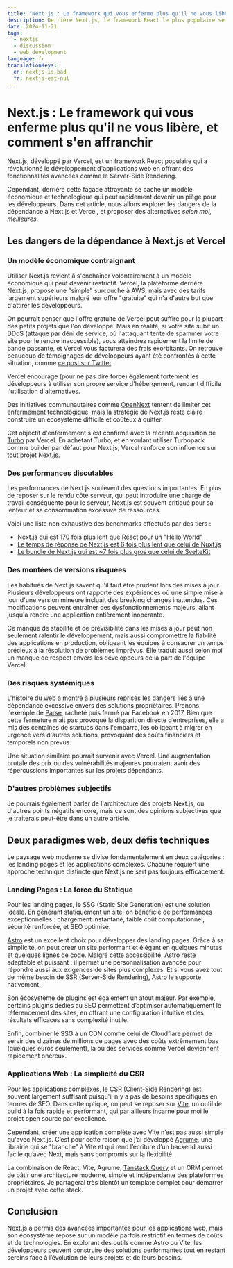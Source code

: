 ```yaml
---
title: "Next.js : Le framework qui vous enferme plus qu'il ne vous libère, et comment s'en affranchir"
description: Derrière Next.js, le framework React le plus populaire se cache un modèle économique et technologique qui peut rapidement devenir un piège pour les développeurs. Dans cet article, nous allons explorer les dangers de la dépendance à Next.js et Vercel, et proposer des alternatives.
date: 2024-11-21
tags:
  - nextjs
  - discussion
  - web development
language: fr
translationKeys:
  en: nextjs-is-bad
  fr: nextjs-est-nul
---
```


# Next.js : Le framework qui vous enferme plus qu'il ne vous libère, et comment s'en affranchir

Next.js, développé par Vercel, est un framework React populaire qui a
révolutionné le développement d'applications web en offrant des
fonctionnalités avancées comme le Server-Side Rendering.

Cependant, derrière cette façade attrayante se cache un modèle économique et
technologique qui peut rapidement devenir un piège pour les développeurs. Dans
cet article, nous allons explorer les dangers de la dépendance à Next.js et
Vercel, et proposer des alternatives *selon moi, meilleures*.

## Les dangers de la dépendance à Next.js et Vercel

### Un modèle économique contraignant

Utiliser Next.js revient à s'enchaîner volontairement à un modèle économique
qui peut devenir restrictif. Vercel, la plateforme derrière Next.js, propose
une "simple" surcouche à AWS, mais avec des tarifs largement supérieurs
malgré leur offre "gratuite" qui n'a d'autre but que d'attirer les
développeurs.

On pourrait penser que l'offre gratuite de Vercel peut suffire pour la
plupart des petits projets que l'on développe. Mais en réalité, si votre site
subit un DDoS (attaque par déni de service, où l'attaquant tente de spammer
votre site pour le rendre inaccessible), vous atteindrez rapidement la limite
de bande passante, et Vercel vous facturera des frais exorbitants. On retrouve
beaucoup de témoignages de développeurs ayant été confrontés à cette situation,
comme [ce post sur Twitter](https://x.com/T_Zahil/status/1808764723103416620).

Vercel encourage (pour ne pas dire force) également fortement
les développeurs à utiliser son propre service d'hébergement, rendant difficile
l'utilisation d'alternatives.

Des initiatives communautaires comme [OpenNext](https://opennext.js.org/) tentent de limiter cet
enfermement technologique, mais la stratégie de Next.js reste claire :
construire un écosystème difficile et coûteux à quitter.

Cet objectif d'enfermement s'est confirmé avec la récente acquisition de
[Turbo](https://turbo.build/) par Vercel. En achetant Turbo, et en voulant
utiliser Turbopack comme builder par défaut pour Next.js, Vercel renforce
son influence sur tout projet Next.js.

### Des performances discutables

Les performances de Next.js soulèvent des questions importantes. En plus de
reposer sur le rendu côté serveur, qui peut introduire une charge de travail
conséquente pour le serveur, Next.js est souvent critiqué pour sa lenteur
et sa consommation excessive de ressources.

Voici une liste non exhaustive des benchmarks effectués par des tiers :

- [Next.js qui est 170 fois plus lent que React pour un "Hello World"](https://x.com/thdxr/status/1777782835249553517)
- [Le temps de réponse de Next.js est 6 fois plus lent que celui de Nuxt.js](https://x.com/icarusgkx/status/1664015769280163840)
- [Le bundle de Next.js qui est ~7 fois plus gros que celui de SvelteKit](https://x.com/khromov/status/1831123411789025365)

### Des montées de versions risquées

Les habitués de Next.js savent qu'il faut être prudent lors des mises à jour.
Plusieurs développeurs ont rapporté des expériences où une simple mise à
jour d'une version mineure incluait des breaking changes inattendus.
Ces modifications peuvent entraîner des dysfonctionnements majeurs, allant
jusqu'à rendre une application entièrement inopérante.

Ce manque de stabilité et de prévisibilité dans les mises à jour peut non
seulement ralentir le développement, mais aussi compromettre la fiabilité des
applications en production, obligeant les équipes à consacrer un temps précieux
à la résolution de problèmes imprévus. Elle traduit aussi selon moi un manque
de respect envers les développeurs de la part de l'équipe Vercel.

### Des risques systémiques

L'histoire du web a montré à plusieurs reprises les dangers liés à une
dépendance excessive envers des solutions propriétaires. Prenons l'exemple
de [Parse](https://en.wikipedia.org/wiki/Parse,_Inc.), racheté puis fermé par Facebook en 2017. Bien que cette fermeture
n'ait pas provoqué la disparition directe d’entreprises, elle a mis des
centaines de startups dans l'embarra, les obligeant à migrer en urgence
vers d'autres solutions, provoquant des coûts financiers et temporels
non prévus.

Une situation similaire pourrait survenir avec Vercel. Une augmentation
brutale des prix ou des vulnérabilités majeures pourraient avoir des
répercussions importantes sur les projets dépendants.

### D'autres problèmes subjectifs

Je pourrais également parler de l'architecture des projets Next.js, ou d'autres
points négatifs encore, mais ce sont des opinions subjectives que je traiterais
peut-être dans un autre article.

## Deux paradigmes web, deux défis techniques

Le paysage web moderne se divise fondamentalement en deux catégories : les
landing pages et les applications complexes. Chacune requiert une approche
technique distincte que Next.js ne sert pas toujours efficacement.

### Landing Pages : La force du Statique

Pour les landing pages, le SSG (Static Site Generation) est une solution
idéale. En générant statiquement un site, on bénéficie de performances
exceptionnelles : chargement instantané, faible coût computationnel,
sécurité renforcée, et SEO optimisé.

[Astro](https://astro.build/) est un excellent choix pour développer des landing pages.
Grâce à sa simplicité, on peut créer un site performant et élégant en quelques
minutes et quelques lignes de code. Malgré cette accessibilité, Astro reste
adaptable et puissant : il permet une personnalisation avancée pour répondre
aussi aux exigences de sites plus complexes. Et si vous avez tout de même
besoin de SSR (Server-Side Rendering), Astro le supporte nativement.

Son écosystème de plugins est également un atout majeur. Par exemple, certains
plugins dédiés au SEO permettent d’optimiser automatiquement le référencement
des sites, en offrant une configuration intuitive et des résultats efficaces
sans complexité inutile.

Enfin, combiner le SSG à un CDN comme celui de Cloudflare permet de servir des
dizaines de millions de pages avec des coûts extrêmement bas (quelques euros
seulement), là où des services comme Vercel deviennent rapidement onéreux.

### Applications Web : La simplicité du CSR

Pour les applications complexes, le CSR (Client-Side Rendering) est souvent
largement suffisant puisqu'il n'y a pas de besoins spécifiques en termes de
SEO. Dans cette optique, on peut se reposer sur [Vite](https://vite.dev/), un outil de build à la
fois rapide et performant, qui par ailleurs incarne pour moi le projet open
source par excellence.

Cependant, créer une application complète avec Vite n’est pas aussi simple
qu'avec Next.js. C’est pour cette raison que j’ai développé [Agrume](https://agrume.js.org/),
une librairie qui se "branche" à Vite et qui rend l’écriture d’un backend aussi
facile qu’avec Next, mais sans compromis sur la flexibilité.

La combinaison de React, Vite, Agrume, [Tanstack Query](https://tanstack.com/query/) et un ORM permet de
bâtir une architecture moderne, simple et indépendante des plateformes
propriétaires. Je partagerai très bientôt un template complet pour démarrer un projet
avec cette stack.

## Conclusion

Next.js a permis des avancées importantes pour les applications web, mais
son écosystème repose sur un modèle parfois restrictif en termes de coûts
et de technologies. En explorant des outils comme Astro ou Vite, les
développeurs peuvent construire des solutions performantes tout en restant
sereins face à l’évolution de leurs projets et de leurs besoins.
